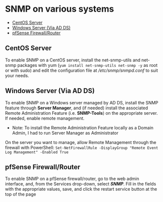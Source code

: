 <!--
SPDX-FileCopyrightText: 2021 - 2023 Eli Array Minkoff

SPDX-License-Identifier: MIT
-->

# SNMP on various systems

<!-- vim-markdown-toc GitLab -->

* [CentOS Server](#centos-server)
* [Windows Server (Via AD DS)](#windows-server-via-ad-ds)
* [pfSense Firewall/Router](#pfsense-firewall-router)

<!-- vim-markdown-toc -->

## CentOS Server

To enable SNMP on a CentOS server, install the net-snmp-utils and net-snmp packages with yum (`yum install net-snmp-utils net-snmp -y` as root or with sudo) and edit the configuration file at */etc/snmp/snmpd.conf* to suit your needs.

## Windows Server (Via AD DS)

To enable SNMP on a Windows server managed by AD DS, install the SNMP feature through **Server Manager**, and (if needed) install the associated Remote Administration Feature (i.e. **SNMP-Tools**) on the appropriate server. If needed, enable remote management.

* Note: To install the Remote Administration Feature locally as a Domain Admin, I had to run Server Manager as Administrator

On the server you want to manage, allow Remote Management through the firewall with PowerShell: `Set-NetFirewallRule -DisplayGroup "Remote Event Log Management" -Enabled True`

## pfSense Firewall/Router

To enable SNMP on a pfSense firewall/router, go to the web admin interface, and, from the Services drop-down, select ***SNMP***. Fill in the fields with the appropriate values, save, and click the restart service button at the top of the page
